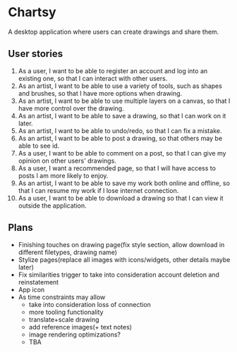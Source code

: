# Chartsy

A desktop application where users can create drawings and share them.

## User stories

1. As a user, I want to be able to register an account and log into an existing one, so that I can interact with other users.
2. As an artist, I want to be able to use a variety of tools, such as shapes and brushes, so that I have more options when drawing.
3. As an artist, I want to be able to use multiple layers on a canvas, so that I have more control over the drawing.
4. As an artist, I want to be able to save a drawing, so that I can work on it later.
5. As an artist, I want to be able to undo/redo, so that I can fix a mistake.
6. As an artist, I want to be able to post a drawing, so that others may be able to see id.
7. As a user, I want to be able to comment on a post, so that I can give my opinion on other users' drawings.
8. As a user, I want a recommended page, so that I will have access to posts I am more likely to enjoy.
9. As an artist, I want to be able to save my work both online and offline, so that I can resume my work if I lose internet connection.
10. As a user, I want to be able to download a drawing so that I can view it outside the application.


## Plans
- Finishing touches on drawing page(fix style section, allow download in different filetypes, drawing name)
- Stylize pages(replace all images with icons/widgets, other details maybe later)
- Fix similarities trigger to take into consideration account deletion and reinstatement
- App icon
- As time constraints may allow
    - take into consideration loss of connection
    - more tooling functionality
    - translate+scale drawing
    - add reference images(+ text notes)
    - image rendering optimizations?
    - TBA